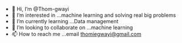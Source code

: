 - 👋 Hi, I’m @Thom-gwayi
- 👀 I’m interested in ...machine learning and solving real big problems 
- 🌱 I’m currently learning ...Data management 
- 💞️ I’m looking to collaborate on ...machine learning 
- 📫 How to reach me ...email thomiegwayi@gmail.com 

<!---
Thom-gwayi/Thom-gwayi is a network engineer and software developer ✨ special ✨ repository because its `README.md` (this file) appears on your GitHub profile.
You can click the Preview link to take a look at your changes.
--->
